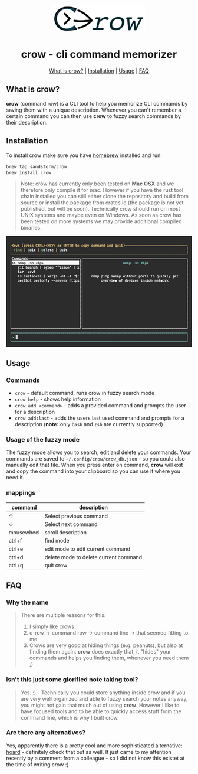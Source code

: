 <div align="center">
  <img alt="crow" src="./docs/crow_cli.png" width="250" />

  # crow - cli command memorizer

  [What is crow?](#what-is-crow) | [Installation](#installation) | [Usage](#usage) | [FAQ](#faq)


</div>

## What is crow?
**crow** (command row) is a CLI tool to help you memorize CLI commands by saving them with a unique description. Whenever you can't remember a certain command you can then use **crow** to fuzzy search commands by their description.

## Installation

To install crow make sure you have [homebrew](https://brew.sh/) installed and run:

```
brew tap sandstorm/crow
brew install crow
```

> Note: crow has currently only been tested on **Mac OSX** and we therefore only compile it for mac.
> However if you have the rust tool chain installed you can still either clone the repository and build from source
> or install the package from crates.io (the package is not yet published, but will be soon).
> Technically crow should run on most UNIX systems and maybe even on Windows.
> As soon as crow has been tested on more systems we may provide additional compiled binaries.

<div align="center">
  <img alt="crow-screenshot" src="./docs/screenshot.png" width="650" />
</div>


## Usage

### Commands

* `crow` - default command, runs crow in fuzzy search mode
* `crow help` - shows help information
* `crow add <command>` - adds a provided command and prompts the user for a description
* `crow add:last` - adds the users last used command and prompts for a description (**note:** only `bash` and `zsh` are currently supported)


### Usage of the fuzzy mode

The fuzzy mode allows you to search, edit and delete your commands.
Your commands are saved to `~/.config/crow/crow_db.json` - so you could also manually edit that file.
When you press enter on command, **crow** will exit and copy the command into your clipboard so you can use it where you need it.

### mappings

| command    | description                           |
|------------|---------------------------------------|
| ↑          | Select previous command               |
| ↓          | Select next command                   |
| mousewheel | scroll description                    |
| ctrl+f     | find mode                             |
| ctrl+e     | edit mode to edit current command     |
| ctrl+d     | delete mode to delete current command |
| ctrl+q     | quit crow                             |


## FAQ

### Why the name

> There are multiple reasons for this:
> 1. I simply like crows
> 2. c-row -> command row -> command line -> that seemed fitting to me
> 3. Crows are very good at hiding things (e.g. peanuts), but also at finding them again.
>    **crow** does exactly that, it "hides" your commands and helps you finding them, whenever you need them ;)


### Isn't this just some glorified note taking tool?

> Yes. :) - Technically you could store anything inside crow and if you are very well organized and able to
> fuzzy search your notes anyway, you might not gain that much out of using **crow**.
> However I like to have focused tools and to be able to quickly access stuff from the command line, which
> is why I built crow.

### Are there any alternatives?
Yes, apparently there is a pretty cool and more sophisticated alternative: [hoard](https://github.com/Hyde46/hoard) - definitely check that out as well.
It just came to my attention recently by a comment from a colleague - so I did not know this existet at the time of writing crow :)
